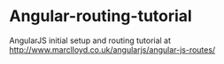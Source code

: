 Angular-routing-tutorial
========================

AngularJS initial setup and routing tutorial at http://www.marclloyd.co.uk/angularjs/angular-js-routes/
